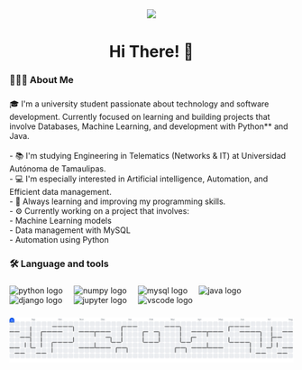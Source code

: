 <div align="center">
  <img height="150" src="https://i.pinimg.com/originals/7e/fe/c3/7efec3877093b8360cb45d9db7d745bd.gif"  />
</div>

###

<h1 align="center">Hi There! 👋</h1>

###

<h3 align="left">🧑🏾‍💻  About Me</h3>

###

<p align="left">🎓 I'm a university student passionate about technology and software development. Currently focused on learning and building projects that involve Databases, Machine Learning, and development with Python** and Java.<br><br>- 📚 I'm studying Engineering in Telematics (Networks & IT) at Universidad Autónoma de Tamaulipas.<br>- 💻 I'm especially interested in Artificial intelligence, Automation, and Efficient data management.<br>- 🧠 Always learning and improving my programming skills.<br>- ⚙️ Currently working on a project that involves:<br>  - Machine Learning models<br>  - Data management with MySQL<br>  - Automation using Python</p>

###

<h3 align="left">🛠 Language and tools</h3>

###

<div align="left">
  <img src="https://cdn.jsdelivr.net/gh/devicons/devicon/icons/python/python-original.svg" height="40" alt="python logo"  />
  <img width="12" />
  <img src="https://cdn.jsdelivr.net/gh/devicons/devicon/icons/numpy/numpy-original.svg" height="40" alt="numpy logo"  />
  <img width="12" />
  <img src="https://cdn.jsdelivr.net/gh/devicons/devicon/icons/mysql/mysql-original.svg" height="40" alt="mysql logo"  />
  <img width="12" />
  <img src="https://cdn.jsdelivr.net/gh/devicons/devicon/icons/java/java-original.svg" height="40" alt="java logo"  />
  <img width="12" />
  <img src="https://cdn.jsdelivr.net/gh/devicons/devicon/icons/django/django-plain.svg" height="40" alt="django logo"  />
  <img width="12" />
  <img src="https://cdn.jsdelivr.net/gh/devicons/devicon/icons/jupyter/jupyter-original.svg" height="40" alt="jupyter logo"  />
  <img width="12" />
  <img src="https://cdn.jsdelivr.net/gh/devicons/devicon/icons/vscode/vscode-original.svg" height="40" alt="vscode logo"  />
</div>

###

<picture>
  <source media="(prefers-color-scheme: dark)" srcset="https://raw.githubusercontent.com/Leep-Code/Leep-Code/output/pacman-contribution-graph-dark.svg">
  <source media="(prefers-color-scheme: light)" srcset="https://raw.githubusercontent.com/Leep-Code/Leep-Code/output/pacman-contribution-graph.svg">
  <img alt="pacman contribution graph" src="https://raw.githubusercontent.com/Leep-Code/Leep-Code/output/pacman-contribution-graph.svg">
</picture>

###
